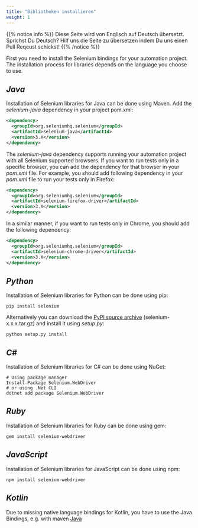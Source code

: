 ```yaml
---
title: "Bibliotheken installieren"
weight: 1
---
```


{{% notice info %}}
<i class="fas fa-language"></i> Diese Seite wird von Englisch 
auf Deutsch übersetzt. Sprichst Du Deutsch? Hilf uns die Seite 
zu übersetzen indem Du uns einen Pull Reqeust schickst!
 {{% /notice %}}
 
First you need to install the Selenium bindings for your automation project.
The installation process for libraries depends on the language you choose to use.

## _Java_
Installation of Selenium libraries for Java can be done using Maven.
Add the _selenium-java_ dependency in your project pom.xml:

```xml
<dependency>
  <groupId>org.seleniumhq.selenium</groupId>
  <artifactId>selenium-java</artifactId>
  <version>3.X</version>
</dependency>
```

The _selenium-java_ dependency supports running your automation
project with all Selenium supported browsers. If you want to run tests
only in a specific browser, you can add the dependency for that browser
in your _pom.xml_ file.
For example, you should add following dependency in your _pom.xml_
file to run your tests only in Firefox:

```xml
<dependency>
  <groupId>org.seleniumhq.selenium</groupId>
  <artifactId>selenium-firefox-driver</artifactId>
  <version>3.X</version>
</dependency>
```
   
In a similar manner, if you want to run tests only in Chrome,
you should add the following dependency:

```xml
<dependency>
  <groupId>org.seleniumhq.selenium</groupId>
  <artifactId>selenium-chrome-driver</artifactId>
  <version>3.X</version>
</dependency>
```

## _Python_
Installation of Selenium libraries for Python can be done using pip:

```shell
pip install selenium
```

Alternatively you can download the [PyPI source archive](https://pypi.org/project/selenium/#files)
(selenium-x.x.x.tar.gz) and install it using _setup.py_:

```shell
python setup.py install
```

## _C#_
Installation of Selenium libraries for C# can be done using NuGet:

```shell
# Using package manager
Install-Package Selenium.WebDriver
# or using .Net CLI
dotnet add package Selenium.WebDriver
```

## _Ruby_
Installation of Selenium libraries for Ruby can be done using gem:

```shell
gem install selenium-webdriver
```

## _JavaScript_
Installation of Selenium libraries for JavaScript can be done using npm:

```shell
npm install selenium-webdriver
```

## _Kotlin_
Due to missing native language bindings for Kotlin, you have to use the Java Bindings, e.g. with maven [Java](#java)

